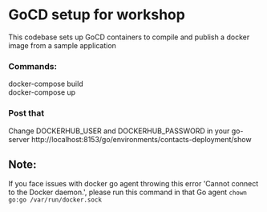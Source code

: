 # GoCD setup for workshop

This codebase sets up GoCD containers to compile and publish a
docker image from a sample application

### Commands:

 docker-compose build <br/>
 docker-compose up <br/>

### Post that

 Change DOCKERHUB_USER and DOCKERHUB_PASSWORD in your go-server http://localhost:8153/go/environments/contacts-deployment/show

## Note: 
If you face issues with docker go agent throwing this error 'Cannot connect to the Docker daemon.',
please run this command in that Go agent ```chown go:go /var/run/docker.sock```


